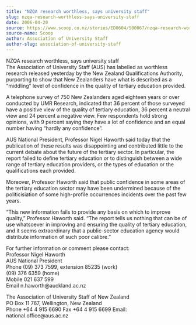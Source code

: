 ```yaml
---
title: "NZQA research worthless, says university staff"
slug: nzqa-research-worthless-says-university-staff
date: 2006-04-20
source: https://www.scoop.co.nz/stories/ED0604/S00067/nzqa-research-worthless-says-university-staff.htm
source-name: Scoop
author: Association of University Staff
author-slug: association-of-university-staff
---
```


<p>NZQA research worthless, says university staff<br>The
Association of University Staff (AUS) has labelled as
worthless research released yesterday by the New Zealand
Qualifications Authority, purporting to show that New
Zealanders have what is described as a “middling” level of
confidence in the quality of tertiary education provided.<p>

<p>A telephone survey of 750 New Zealanders aged eighteen
years or over conducted by UMR Research, indicated that 36
percent of those surveyed have a positive view of the
quality of tertiary education, 36 percent a neutral view and
24 percent a negative view. Few respondents hold strong
opinions, with 9 percent saying they have a lot of
confidence and an equal number having “hardly any
confidence”.</p>

<p>AUS National President, Professor Nigel
Haworth said today that the publication of these results was
disappointing and contributed little to the current debate
about the future of the tertiary sector. In particular, the
report failed to define tertiary education or to distinguish
between a wide range of tertiary education providers, or the
types of education or the qualifications each provided.<p>

<p>Moreover, Professor Haworth said that public confidence
in some areas of the tertiary education sector may have been
undermined because of the politicisiation of some
high-profile occurrences incidents over the past few years.<p>

<p>“This new information fails to provide any basis on which
to improve quality,” Professor Haworth said. “The report
tells us nothing that can be of use whatsoever in improving
and ensuring the quality of tertiary education, and it seems
extraordinary that a public-sector education agency would
distribute information of such poor calibre.”<p>
<p>For further
information or comment please contact:<br>Professor Nigel
Haworth					<br>AUS National President					<br>Phone	(09)
373 7599, extension 85235 (work) <br>(09) 376
6359	(home)					<br>Mobile	021 637 599			<br>Email
	n.haworth@auckland.ac.nz<p>

<p>The Association of University
Staff of New Zealand<br>PO Box 11 767, Wellington, New
Zealand<br>Phone +64 4 915 6690        Fax +64 4 915 6699   
Email:
national.office@aus.ac.nz</p>  